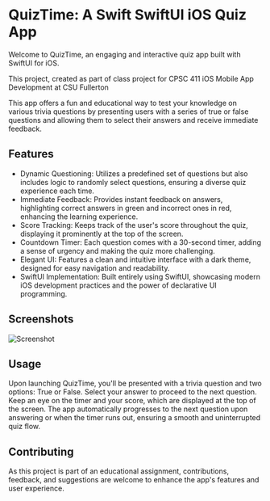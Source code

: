 
# QuizTime: A Swift SwiftUI iOS Quiz App

Welcome to QuizTime, an engaging and interactive quiz app built with SwiftUI for iOS. 

This project, created as part of class project for CPSC 411 iOS Mobile App Development at CSU Fullerton

This app offers a fun and educational way to test your knowledge on various trivia questions by presenting users with a series of true or false questions and allowing them to select their answers and receive immediate feedback.

## Features
- Dynamic Questioning: Utilizes a predefined set of questions but also includes logic to randomly select questions, ensuring a diverse quiz experience each time.
- Immediate Feedback: Provides instant feedback on answers, highlighting correct answers in green and incorrect ones in red, enhancing the learning experience.
- Score Tracking: Keeps track of the user's score throughout the quiz, displaying it prominently at the top of the screen.
- Countdown Timer: Each question comes with a 30-second timer, adding a sense of urgency and making the quiz more challenging.
- Elegant UI: Features a clean and intuitive interface with a dark theme, designed for easy navigation and readability.
- SwiftUI Implementation: Built entirely using SwiftUI, showcasing modern iOS development practices and the power of declarative UI programming.

## Screenshots
![Screenshot](https://imgur.com/a/ahaxazN.jpg)

## Usage

Upon launching QuizTime, you'll be presented with a trivia question and two options: True or False. Select your answer to proceed to the next question. Keep an eye on the timer and your score, which are displayed at the top of the screen. The app automatically progresses to the next question upon answering or when the timer runs out, ensuring a smooth and uninterrupted quiz flow.

## Contributing

As this project is part of an educational assignment, contributions, feedback, and suggestions are welcome to enhance the app's features and user experience.
